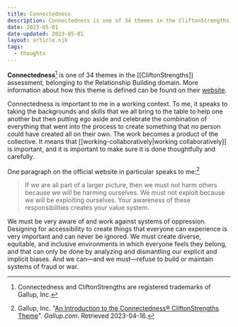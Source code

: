 ```yaml
---
title: Connectedness
description: Connectedness is one of 34 themes in the CliftonStrengths assessment, belonging to the Relationship Building domain.
date: 2023-05-01
date-updated: 2023-05-01
layout: article.njk
tags:
  - thoughts
---
```

**Connectedness**[^1] is one of 34 themes in the [[CliftonStrengths]] assessment, belonging to the Relationship Building domain. More information about how this theme is defined can be found on their [website](https://www.gallup.com/cliftonstrengths/en/252197/connectedness-theme.aspx).

Connectedness is important to me in a working context. To me, it speaks to taking the backgrounds and skills that we all bring to the table to help one another but then putting ego aside and celebrate the combination of everything that went into the process to create something that no person could have created all on their own. The work becomes a product of the collective. It means that [[working-collaboratively|working collaboratively]] is important, and it is important to make sure it is done thoughtfully and carefully.

One paragraph on the official website in particular speaks to me:[^2]

> If we are all part of a larger picture, then we must not harm others because we will be harming ourselves. We must not exploit because we will be exploiting ourselves. Your awareness of these responsibilities creates your value system.

We must be very aware of and work against systems of oppression. Designing for accessibility to create things that everyone can experience is very important and can never be ignored. We must create diverse, equitable, and inclusive environments in which everyone feels they belong, and that can only be done by analyzing and dismantling our explicit and implicit biases. And we can—and we must—refuse to build or maintain systems of fraud or war.

[^1]: Connectedness and CliftonStrengths are registered trademarks of Gallup, Inc.
[^2]: Gallup, Inc. "[An Introduction to the Connectedness® CliftonStrengths Theme](https://www.gallup.com/cliftonstrengths/en/252197/connectedness-theme.aspx)". *Gallup.com*. Retrieved 2023-04-16.